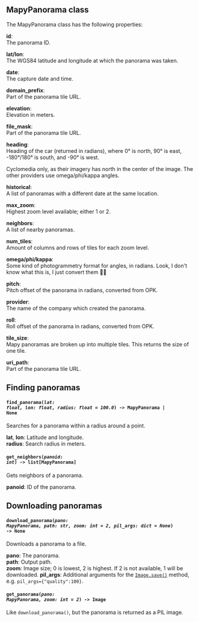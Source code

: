 ## MapyPanorama class

The MapyPanorama class has the following properties:

**id**:  
The panorama ID.

**lat/lon**:  
The WGS84 latitude and longitude at which the panorama was taken.

**date**:  
The capture date and time.

**domain_prefix**:  
Part of the panorama tile URL.

**elevation**:  
Elevation in meters.

**file_mask**:  
Part of the panorama tile URL.

**heading**:  
Heading of the car (returned in radians), where 0° is north, 90° is east, -180°/180° is south, and -90° is west.

Cyclomedia only, as their imagery has north in the center of the image. The other providers use omega/phi/kappa angles.

**historical**:  
A list of panoramas with a different date at the same location.

**max_zoom**:  
Highest zoom level available; either 1 or 2.

**neighbors**:  
A list of nearby panoramas.

**num_tiles**:  
Amount of columns and rows of tiles for each zoom level.

**omega/phi/kappa**:  
Some kind of photogrammetry format for angles, in radians. Look, I don't know what this is, I just convert them 🤷‍♂️

**pitch**:  
Pitch offset of the panorama in radians, converted from OPK.

**provider**:  
The name of the company which created the panorama.

**roll**:  
Roll offset of the panorama in radians, converted from OPK.

**tile_size**:  
Mapy panoramas are broken up into multiple tiles. This returns the size of one tile.

**uri_path**:  
Part of the panorama tile URL.


## Finding panoramas

#### <code>find_panorama(<em>lat: float, lon: float, radius: float = 100.0</em>) -> MapyPanorama | None</code>
Searches for a panorama within a radius around a point.

**lat**, **lon**: Latitude and longitude.  
**radius**: Search radius in meters.  

#### <code>get_neighbors(<em>panoid: int</em>) -> list[MapyPanorama]</code>
Gets neighbors of a panorama.

**panoid**: ID of the panorama.


## Downloading panoramas

#### <code>download_panorama(<em>pano: MapyPanorama, path: str, zoom: int = 2, pil_args: dict = None</em>) -> None</code>
Downloads a panorama to a file.

**pano**: The panorama.  
**path**: Output path.  
**zoom**: Image size; 0 is lowest, 2 is highest. If 2 is not available, 1 will be downloaded.
**pil_args**: Additional arguments for the [`Image.save()`](https://pillow.readthedocs.io/en/stable/reference/Image.html#PIL.Image.Image.save) method, e.g. `pil_args={"quality":100}`.

#### <code>get_panorama(<em>pano: MapyPanorama, zoom: int = 2</em>) -> Image</code>
Like `download_panorama()`, but the panorama is returned as a PIL image.
